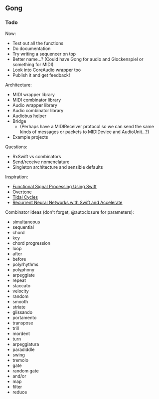 ## Gong

### Todo

Now:

- Test out all the functions
- Do documentation
- Try writing a sequencer on top
- Better name...? (Could have Gong for audio and Glockenspiel or something for MIDI)
- Look into CoreAudio wrapper too
- Publish it and get feedback!

Architecture:

- MIDI wrapper library
- MIDI combinator library
- Audio wrapper library
- Audio combinator library
- Audiobus helper
- Bridge
    - (Perhaps have a MIDIReceiver protocol so we can send the same kinds of messages or packets to MIDIDevice and AudioUnit...?)
- Example projects

Questions:

- RxSwift vs combinators
- Send/receive nomenclature
- Singleton architecture and sensible defaults

Inspiration:

- [Functional Signal Processing Using Swift](https://www.objc.io/issues/24-audio/functional-signal-processing/)
- [Overtone](https://toplap.org/overtone/)
- [Tidal Cycles](https://tidalcycles.org)
- [Recurrent Neural Networks with Swift and Accelerate](http://machinethink.net/blog/recurrent-neural-networks-with-swift/)

Combinator ideas (don't forget, @autoclosure for parameters):

- simultaneous
- sequential
- chord
- key
- chord progression
- loop
- after
- before
- polyrhythms
- polyphony
- arpeggiate
- repeat
- staccato
- velocity
- random
- smooth
- striate
- glissando
- portamento
- transpose
- trill
- mordent
- turn
- arpeggiatura
- paradiddle
- swing
- tremolo
- gate
- random gate
- and/or
- map
- filter
- reduce
